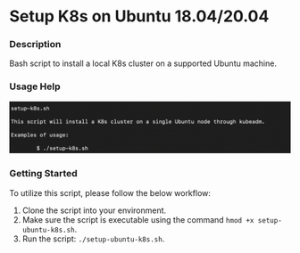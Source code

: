 # Setup K8s on Ubuntu 18.04/20.04

### Description

Bash script to install a local K8s cluster on a supported Ubuntu machine.

### Usage Help

![Image of Usage](https://github.com/markusewalker/Kubernetes-Stuff/blob/main/linux/ubuntu/usage.jpg)

### Getting Started
To utilize this script, please follow the below workflow:

1. Clone the script into your environment.
2. Make sure the script is executable using the command `hmod +x setup-ubuntu-k8s.sh`.
3. Run the script: `./setup-ubuntu-k8s.sh`.
